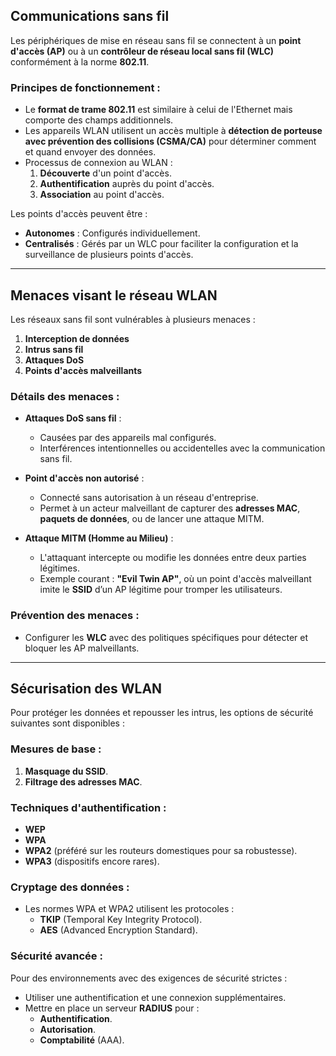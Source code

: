 
## **Communications sans fil**

Les périphériques de mise en réseau sans fil se connectent à un **point d'accès (AP)** ou à un **contrôleur de réseau local sans fil (WLC)** conformément à la norme **802.11**.

### **Principes de fonctionnement :**

- Le **format de trame 802.11** est similaire à celui de l'Ethernet mais comporte des champs additionnels.
- Les appareils WLAN utilisent un accès multiple à **détection de porteuse avec prévention des collisions (CSMA/CA)** pour déterminer comment et quand envoyer des données.
- Processus de connexion au WLAN :
    1. **Découverte** d'un point d'accès.
    2. **Authentification** auprès du point d'accès.
    3. **Association** au point d'accès.

Les points d'accès peuvent être :

- **Autonomes** : Configurés individuellement.
- **Centralisés** : Gérés par un WLC pour faciliter la configuration et la surveillance de plusieurs points d'accès.

---

## **Menaces visant le réseau WLAN**

Les réseaux sans fil sont vulnérables à plusieurs menaces :

1. **Interception de données**
2. **Intrus sans fil**
3. **Attaques DoS**
4. **Points d'accès malveillants**

### **Détails des menaces :**

- **Attaques DoS sans fil** :
    
    - Causées par des appareils mal configurés.
    - Interférences intentionnelles ou accidentelles avec la communication sans fil.
- **Point d'accès non autorisé** :
    
    - Connecté sans autorisation à un réseau d'entreprise.
    - Permet à un acteur malveillant de capturer des **adresses MAC**, **paquets de données**, ou de lancer une attaque MITM.
- **Attaque MITM (Homme au Milieu)** :
    
    - L'attaquant intercepte ou modifie les données entre deux parties légitimes.
    - Exemple courant : **"Evil Twin AP"**, où un point d'accès malveillant imite le **SSID** d’un AP légitime pour tromper les utilisateurs.

### **Prévention des menaces :**

- Configurer les **WLC** avec des politiques spécifiques pour détecter et bloquer les AP malveillants.

---

## **Sécurisation des WLAN**

Pour protéger les données et repousser les intrus, les options de sécurité suivantes sont disponibles :

### **Mesures de base :**

1. **Masquage du SSID**.
2. **Filtrage des adresses MAC**.

### **Techniques d'authentification :**

- **WEP**
- **WPA**
- **WPA2** (préféré sur les routeurs domestiques pour sa robustesse).
- **WPA3** (dispositifs encore rares).

### **Cryptage des données :**

- Les normes WPA et WPA2 utilisent les protocoles :
    - **TKIP** (Temporal Key Integrity Protocol).
    - **AES** (Advanced Encryption Standard).

### **Sécurité avancée :**

Pour des environnements avec des exigences de sécurité strictes :

- Utiliser une authentification et une connexion supplémentaires.
- Mettre en place un serveur **RADIUS** pour :
    - **Authentification**.
    - **Autorisation**.
    - **Comptabilité** (AAA).
